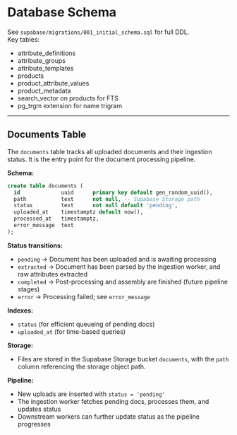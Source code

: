 # Database Schema

See `supabase/migrations/001_initial_schema.sql` for full DDL.  
Key tables:  
- attribute_definitions  
- attribute_groups  
- attribute_templates  
- products  
- product_attribute_values  
- product_metadata  
- search_vector on products for FTS  
- pg_trgm extension for name trigram

---

## Documents Table

The `documents` table tracks all uploaded documents and their ingestion status. It is the entry point for the document processing pipeline.

**Schema:**
```sql
create table documents (
  id             uuid      primary key default gen_random_uuid(),
  path           text      not null, -- Supabase Storage path
  status         text      not null default 'pending',
  uploaded_at    timestamptz default now(),
  processed_at   timestamptz,
  error_message  text
);
```

**Status transitions:**
- `pending` → Document has been uploaded and is awaiting processing
- `extracted` → Document has been parsed by the ingestion worker, and raw attributes extracted
- `completed` → Post-processing and assembly are finished (future pipeline stages)
- `error` → Processing failed; see `error_message`

**Indexes:**
- `status` (for efficient queueing of pending docs)
- `uploaded_at` (for time-based queries)

**Storage:**
- Files are stored in the Supabase Storage bucket `documents`, with the `path` column referencing the storage object path.

**Pipeline:**
- New uploads are inserted with `status = 'pending'`
- The ingestion worker fetches pending docs, processes them, and updates status
- Downstream workers can further update status as the pipeline progresses
